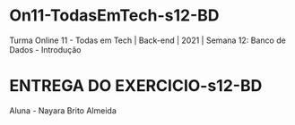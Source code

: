 # On11-TodasEmTech-s12-BD
Turma Online 11 - Todas em Tech | Back-end | 2021 | Semana 12: Banco de Dados - Introdução

# ENTREGA DO EXERCICIO-s12-BD

Aluna - Nayara Brito Almeida

